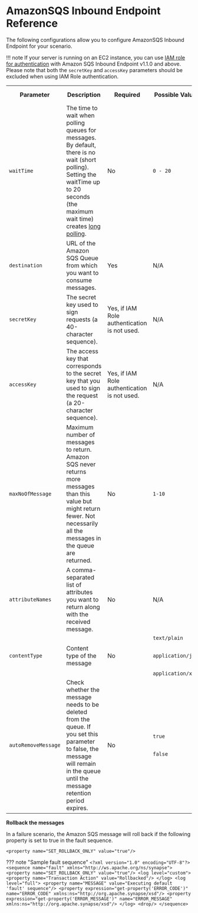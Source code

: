 # AmazonSQS Inbound Endpoint Reference

The following configurations allow you to configure AmazonSQS Inbound Endpoint for your scenario. 

!!! note
    If your server is running on an EC2 instance, you can use [IAM role for authentication](https://docs.amazonaws.cn/en_us/AWSEC2/latest/UserGuide/iam-roles-for-amazon-ec2.html) with Amazon SQS Inbound Endpoint v1.1.0 and above. Please note that both the `secretKey` and `accessKey` parameters should be excluded when using IAM Role authentication.

<table>
  <tr>
    <th>Parameter</th>
    <th>Description</th>
    <th>Required</th>
    <th>Possible Values</th>
    <th>Default Value</th>
  </tr>
  <tr>
    <td><code>waitTime</code></td>
    <td>The time to wait when polling queues for messages. By default, there is no wait (short polling). Setting the waitTime up to 20 seconds (the maximum wait time) creates <a href="https://docs.aws.amazon.com/AWSSimpleQueueService/latest/SQSDeveloperGuide/sqs-short-and-long-polling.html#sqs-long-polling">long polling</a>.</td>
    <td>No</td>
    <td><code>0 - 20</code></td>
    <td><code>0</code></td>
  </tr>
  <tr>
    <td><code>destination</code></td>
    <td>URL of the Amazon SQS Queue from which you want to consume messages.</td>
    <td>Yes</td>
    <td>N/A</td>
    <td>N/A</td>
  </tr>
  <tr>
    <td><code>secretKey</code></td>
    <td>The secret key used to sign requests (a 40-character sequence).</td>
    <td>Yes, if IAM Role authentication is not used.</td>
    <td>N/A</td>
    <td>N/A</td>
  </tr>
  <tr>
    <td><code>accessKey</code></td>
    <td>The access key that corresponds to the secret key that you used to sign the request (a 20-character sequence).</td>
    <td>Yes, if IAM Role authentication is not used.</td>
    <td>N/A</td>
    <td>N/A</td>
  </tr>
  <tr>
    <td><code>maxNoOfMessage</code></td>
    <td>Maximum number of messages to return. Amazon SQS never returns more messages than this value but might return fewer. Not necessarily all the messages in the queue are returned.</td>
    <td>No</td>
    <td><code>1-10</code></td>
    <td><code>1</code></td>
  </tr>
  <tr>
    <td><code>attributeNames</td>
    <td>A comma-separated list of attributes you want to return along with the received message.</td>
    <td>No</td>
    <td>N/A</td>
    <td>N/A</td>
  </tr> 
  <tr>
    <td><code>contentType</code></td>
    <td>Content type of the message</a></td>
    <td>No</td>
    <td><code>text/plain<br>
                        application/json<br>
                        application/xml</code></td>
    <td><code>text/plain</code></td>
  </tr>
  <tr>
    <td><code>autoRemoveMessage</td>
    <td>Check whether the message needs to be deleted from the queue. If you set this parameter to false, the message will remain in the queue until the message retention period expires.</td>
    <td>No</td>
    <td><code>true<br>
                        false</code></td>
    <td><code>true</code></td>
  </tr>  
</table>

    
 **Rollback the messages**
 
In a failure scenario, the Amazon SQS message will roll back if the following property is set to true in the fault sequence.
 
 ```
 <property name="SET_ROLLBACK_ONLY" value="true"/>
 ```
    
??? note "Sample fault sequence"
    ```
    <?xml version="1.0" encoding="UTF-8"?>
    <sequence name="fault" xmlns="http://ws.apache.org/ns/synapse">
        <property name="SET_ROLLBACK_ONLY" value="true"/>
        <log level="custom">
            <property name="Transaction Action" value="Rollbacked"/>
        </log>
        <log level="full">
            <property name="MESSAGE" value="Executing default 'fault' sequence"/>
            <property expression="get-property('ERROR_CODE')"
                name="ERROR_CODE" xmlns:ns="http://org.apache.synapse/xsd"/>
            <property expression="get-property('ERROR_MESSAGE')"
                name="ERROR_MESSAGE" xmlns:ns="http://org.apache.synapse/xsd"/>
        </log>
        <drop/>
    </sequence>
    ```